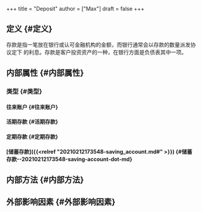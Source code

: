 +++
title = "Deposit"
author = ["Max"]
draft = false
+++

## 定义 {#定义}

存款是指一笔放在银行或认可金融机构的金额，而银行通常会以存款的数量派发协议定下
的利息。存款是客户投资资产的一种，在银行方面是负债表其中一项。


## 内部属性 {#内部属性}


### 类型 {#类型}


#### 往来账户 {#往来账户}


#### 活期存款 {#活期存款}


#### 定期存款 {#定期存款}


#### [储蓄存款]({{<relref "20210212173548-saving_account.md#" >}}) {#储蓄存款--20210212173548-saving-account-dot-md}


## 内部方法 {#内部方法}


## 外部影响因素 {#外部影响因素}

